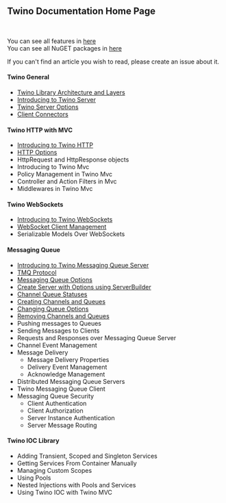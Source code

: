 ## Twino Documentation Home Page
<br>

You can see all features in [here](https://github.com/mhelvacikoylu/twino/blob/v2/docs/Features.MD)<br>
You can see all NuGET packages in [here](https://github.com/mhelvacikoylu/twino/blob/v2/docs/Packages.MD)<br>

If you can't find an article you wish to read, please create an issue about it.

#### Twino General

* [Twino Library Architecture and Layers](https://github.com/mhelvacikoylu/twino/blob/v2/docs/general/Architecture.MD)
* [Introducing to Twino Server](https://github.com/mhelvacikoylu/twino/blob/v2/docs/general/Introduce.MD)
* [Twino Server Options](https://github.com/mhelvacikoylu/twino/blob/v2/docs/general/Options.MD)
* [Client Connectors](https://github.com/mhelvacikoylu/twino/blob/v2/docs/general/Connectors.MD)

#### Twino HTTP with MVC

* [Introducing to Twino HTTP](https://github.com/mhelvacikoylu/twino/blob/v2/docs/http/IntroduceHttp.MD)
* [HTTP Options](https://github.com/mhelvacikoylu/twino/blob/v2/docs/http/HttpOptions.MD)
* HttpRequest and HttpResponse objects
* Introducing to Twino Mvc
* Policy Management in Twino Mvc
* Controller and Action Filters in Mvc
* Middlewares in Twino Mvc

#### Twino WebSockets

* [Introducing to Twino WebSockets](https://github.com/mhelvacikoylu/twino/blob/v2/docs/websocket/Introduce.MD)
* [WebSocket Client Management](https://github.com/mhelvacikoylu/twino/blob/v2/docs/websocket/Clients.MD)
* Serializable Models Over WebSockets

#### Messaging Queue

* [Introducing to Twino Messaging Queue Server](https://github.com/mhelvacikoylu/twino/blob/v2/docs/mq/Introduce.MD)
* [TMQ Protocol](https://github.com/mhelvacikoylu/twino/blob/v2/docs/mq/TMQ%20Protocol.MD)
* [Messaging Queue Options](https://github.com/mhelvacikoylu/twino/blob/v2/docs/mq/Options.MD)
* [Create Server with Options using ServerBuilder](https://github.com/mhelvacikoylu/twino/blob/v2/docs/mq/ServerBuilder.MD)
* [Channel Queue Statuses](https://github.com/mhelvacikoylu/twino/blob/v2/docs/mq/Queue%20Statuses.MD)
* [Creating Channels and Queues](https://github.com/mhelvacikoylu/twino/blob/v2/docs/mq/QueueCreation.MD)
* [Changing Queue Options](https://github.com/mhelvacikoylu/twino/blob/v2/docs/mq/QueueUpdate.MD)
* [Removing Channels and Queues](https://github.com/mhelvacikoylu/twino/blob/v2/docs/mq/QueueRemoving.MD)
* Pushing messages to Queues
* Sending Messages to Clients
* Requests and Responses over Messaging Queue Server
* Channel Event Management
* Message Delivery
  * Message Delivery Properties
  * Delivery Event Management
  * Acknowledge Management
* Distributed Messaging Queue Servers
* Twino Messaging Queue Client
* Messaging Queue Security
  * Client Authentication
  * Client Authorization
  * Server Instance Authentication
  * Server Message Routing

#### Twino IOC Library

* Adding Transient, Scoped and Singleton Services
* Getting Services From Container Manually
* Managing Custom Scopes
* Using Pools
* Nested Injections with Pools and Services
* Using Twino IOC with Twino MVC
